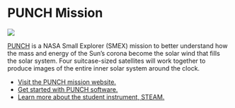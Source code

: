 # PUNCH Mission   
![](https://punch.space.swri.edu/images/obj_mainimage_alfven.jpg)

[PUNCH](https://punch.space.swri.edu/) is a NASA Small Explorer (SMEX) mission to better understand how the mass and energy of the Sun’s corona become the solar wind that fills the solar system. Four suitcase-sized satellites will work together to produce images of the entire inner solar system around the clock. 

- [Visit the PUNCH mission website.](https://punch.space.swri.edu/)
- [Get started with PUNCH software.](https://github.com/punch-mission/punch-mission)
- [Learn more about the student instrument, STEAM.](https://github.com/STEAM-Science)
